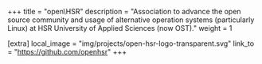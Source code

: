 +++
title = "open\\HSR"
description = "Association to advance the open source community and usage of alternative operation systems (particularly Linux) at HSR University of Applied Sciences (now OST)."
weight = 1

[extra]
local_image = "img/projects/open-hsr-logo-transparent.svg"
link_to = "https://github.com/openhsr"
+++
